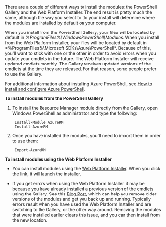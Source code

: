 There are a couple of different ways to install the modules: the PowerShell Gallery and the Web Platform Installer. The end result is pretty much the same, although the way you select to do your install will determine where the modules are installed by default on your computer. 

When you install from the PowerShell Gallery, your files will be located by default in *%ProgramFiles%\WindowsPowerShell\Modules*. When you install from the Web Platform Installer, your files will be located by default in *%ProgramFiles%\Microsoft SDKs\Azure\PowerShell\*. Because of this, you'll want to stick with one or the other in order to avoid errors when you update your cmdlets in the future. The Web Platform Installer will receive updated cmdlets monthly. The Gallery receives updated versions of the cmdlets at the time they are released. For that reason, some people prefer to use the Gallery. 

For additional information about installing Azure PowerShell, see [How to install and configure Azure PowerShell](../articles/powershell-install-configure.md). 

**To install modules from the PowerShell Gallery**

1. To install the Resource Manager module directly from the Gallery, open Windows PowerShell as administrator and type the following:

		Install-Module AzureRM
		Install-AzureRM

2. Once you have installed the modules, you'll need to import them in order to use them:

		Import-AzureRM

**To install modules using the Web Platform Installer**

- You can install modules using the [Web Platform Installer](http://aka.ms/webpi-azps). When you click the link, it will launch the installer.

- If you get errors when using the Web Platform Installer, it may be because you have already installed a previous version of the cmdlets using the Gallery. See this [Blog Post](https://azure.microsoft.com/blog/azps-1-0/), which can help you remove older versions of the modules and get you back up and running. Typically errors result when you have used the Web Platform Installer and are switching to the Gallery, or the other way around. Removing the modules that were installed earlier clears this issue, and you can then install from the new location.




